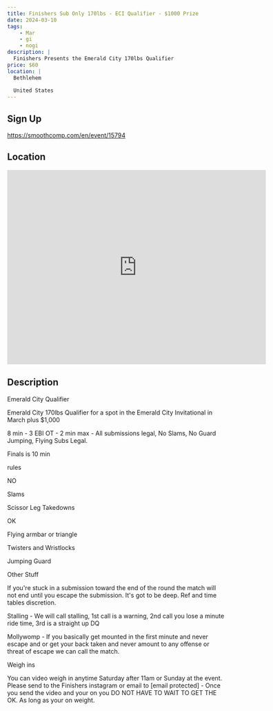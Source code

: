 ```yaml
---
title: Finishers Sub Only 170lbs - ECI Qualifier - $1000 Prize
date: 2024-03-10
tags:
    - Mar
    - gi 
    - nogi 
description: |
  Finishers Presents the Emerald City 170lbs Qualifier
price: $60
location: |
  Bethlehem
  
  United States
---
```

## Sign Up
https://smoothcomp.com/en/event/15794

## Location
<iframe src="https://www.google.com/maps/embed?pb=!1m18!1m12!1m3!1d12345.6789!2d-75.3237050!3d40.6450940!2m3!1f0!2f0!3f0!3m2!1i1024!2i768!4f13.1!3m3!1m2!1s0x0%3A0x0!2z40.6450940!5e0!3m2!1sen!2sus!4v1234567890" width="600" height="450" style="border:0;" allowfullscreen="" loading="lazy"></iframe>

## Description
Emerald City Qualifier 


Emerald City 170lbs Qualifier for a spot in the Emerald City Invitational in March plus $1,000


8 min - 3 EBI OT - 2 min max - All submissions legal, No Slams, No Guard Jumping, Flying Subs Legal. 


Finals is 10 min 


rules


NO 


Slams


Scissor Leg Takedowns 


OK


Flying armbar or triangle 


Twisters and Wristlocks 


Jumping Guard 


Other Stuff 


If you're stuck in a submission toward the end of the round the match will not end until you escape the submission. It's got to be deep. Ref and time tables discretion. 


Stalling - We will call stalling, 1st call is a warning, 2nd call you lose a minute ride time, 3rd is a straight up DQ


Mollywomp - If you basically get mounted in the first minute and never escape and or get your back taken and never amount to any offense or threat of escape we can call the match. 


Weigh ins 


You can video weigh in anytime Saturday after 11am or Sunday at the event. Please send to the Finishers instagram or email to [email protected] - Once you send the video and your on you DO NOT HAVE TO WAIT TO GET THE OK. As long as your on weight.